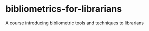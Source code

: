 # bibliometrics-for-librarians
A course introducing bibliometric tools and techniques to librarians
